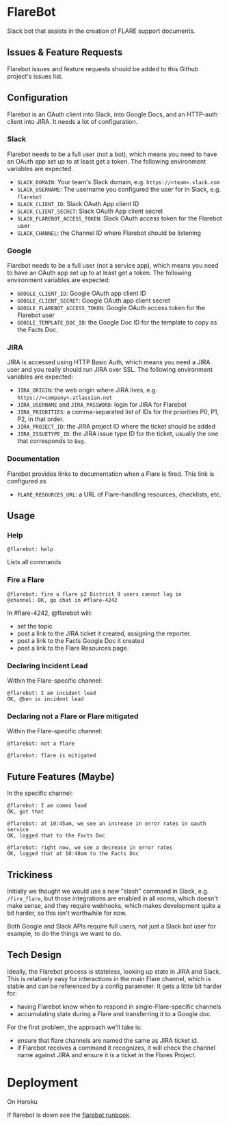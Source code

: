 # FlareBot

Slack bot that assists in the creation of FLARE support documents.

## Issues & Feature Requests

Flarebot issues and feature requests should be added to this Github project's issues list.

## Configuration

Flarebot is an OAuth client into Slack, into Google Docs, and an
HTTP-auth client into JIRA. It needs a lot of configuration.

### Slack

Flarebot needs to be a full user (not a bot), which means you need to
have an OAuth app set up to at least get a token. The following
environment variables are expected.

* `SLACK_DOMAIN`: Your team's Slack domain, e.g. `https://<team>.slack.com`
* `SLACK_USERNAME`: The username you configured the user for in Slack, e.g. `flarebot`
* `SLACK_CLIENT_ID`: Slack OAuth App client ID
* `SLACK_CLIENT_SECRET`: Slack OAuth App client secret
* `SLACK_FLAREBOT_ACCESS_TOKEN`: Slack OAuth access token for the Flarebot user
* `SLACK_CHANNEL`: the Channel ID where Flarebot should be listening

### Google

Flarebot needs to be a full user (not a service app), which means you
need to have an OAuth app set up to at least get a token. The
following environment variables are expected:

* `GOOGLE_CLIENT_ID`: Google OAuth app client ID
* `GOOGLE_CLIENT_SECRET`: Google OAuth app client secret
* `GOOGLE_FLAREBOT_ACCESS_TOKEN`: Google OAuth access token for the Flarebot user
* `GOOGLE_TEMPLATE_DOC_ID`: the Google Doc ID for the template to copy as the Facts Doc.

### JIRA

JIRA is accessed using HTTP Basic Auth, which means you need a JIRA
user and you really should run JIRA over SSL. The following
environment variables are expected:

* `JIRA_ORIGIN`: the web origin where JIRA lives, e.g. `https://<company>.atlassian.net`
* `JIRA_USERNAME` and `JIRA_PASSWORD`: login for JIRA for Flarebot
* `JIRA_PRIORITIES`: a comma-separated list of IDs for the priorities P0, P1, P2, in that order.
* `JIRA_PROJECT_ID`: the JIRA project ID where the ticket should be added
* `JIRA_ISSUETYPE_ID`: the JIRA issue type ID for the ticket, usually the one that corresponds to `Bug`.

### Documentation

Flarebot provides links to documentation when a Flare is fired. This link is configured as

* `FLARE_RESOURCES_URL`: a URL of Flare-handling resources, checklists, etc.

## Usage

### Help

```
@flarebot: help
```

Lists all commands

### Fire a Flare

```
@flarebot: fire a flare p2 District 9 users cannot log in 
@channel: OK, go chat in #flare-4242
```

In #flare-4242, @flarebot will:
* set the topic
* post a link to the JIRA ticket it created, assigning the reporter.
* post a link to the Facts Google Doc it created
* post a link to the Flare Resources page.


### Declaring Incident Lead

Within the Flare-specific channel:

```
@flarebot: I am incident lead
OK, @ben is incident lead
```

### Declaring not a Flare or Flare mitigated

Within the Flare-specific channel:

```
@flarebot: not a flare
```

```
@flarebot: flare is mitigated
```


## Future Features (Maybe)

In the specific channel:

```
@flarebot: I am comms lead
OK, got that

@flarebot: at 10:45am, we see an increase in error rates in oauth service
OK, logged that to the Facts Doc

@flarebot: right now, we see a decrease in error rates
OK, logged that at 10:48am to the Facts Doc
```

## Trickiness

Initially we thought we would use a new "slash" command in Slack,
e.g. `/fire_flare`, but those integrations are enabled in all rooms,
which doesn't make sense, and they require webhooks, which makes
development quite a bit harder, so this isn't worthwhile for now.

Both Google and Slack APIs require full users, not just a Slack bot
user for example, to do the things we want to do.

## Tech Design

Ideally, the Flarebot process is stateless, looking up state in JIRA
and Slack. This is relatively easy for interactions in the main Flare
channel, which is stable and can be referenced by a config
parameter. It gets a little bit harder for:

* having Flarebot know when to respond in single-Flare-specific channels
* accumulating state during a Flare and transferring it to a Google doc.

For the first problem, the approach we'll take is:

* ensure that flare channels are named the same as JIRA ticket id.
* if Flarebot receives a command it recognizes, it will check the channel name against JIRA and ensure it is a ticket in the Flares Project.

# Deployment

On Heroku

If flarebot is down see the [flarebot runbook](https://clever.atlassian.net/wiki/display/ENG/Flarebot).
